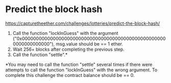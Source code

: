 # Predict the block hash
https://capturetheether.com/challenges/lotteries/predict-the-block-hash/

1. Call the function "lockInGuess" with the argument ("0x0000000000000000000000000000000000000000000000000000000000000000"), msg.value should be == 1 ether.
2. Wait 256+ blocks after completing the previous step.
3. Call the function "settle".*

*You may need to call the function "settle" several times if there were attempts to call the function "lockInGuess" with the wrong argument. To complete this challenge the contract balance should be == 0.